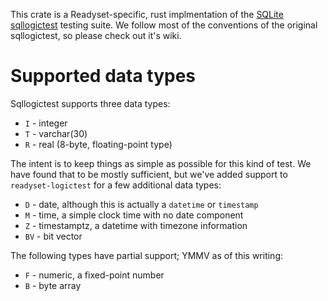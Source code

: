 This crate is a Readyset-specific, rust implmentation of the [SQLite
sqllogictest](https://sqlite.org/sqllogictest/doc/trunk/about.wiki) 
testing suite. We follow most of the conventions of the original
sqllogictest, so please check out it's wiki.

# Supported data types

Sqllogictest supports three data types:

- `I` - integer
- `T` - varchar(30)
- `R` - real (8-byte, floating-point type)

The intent is to keep things as simple as possible for this kind of test.
We have found that to be mostly sufficient, but we've added support to
`readyset-logictest` for a few additional data types:

- `D` - date, although this is actually a `datetime` or `timestamp`
- `M` - time, a simple clock time with no date component
- `Z` - timestamptz, a datetime with timezone information
- `BV` - bit vector

The following types have partial support; YMMV as of this writing:

- `F` - numeric, a fixed-point number
- `B` - byte array

